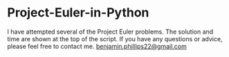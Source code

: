 # Project-Euler-in-Python

I have attempted several of the Project Euler problems. The solution and time are shown at the top of the script. If you have any questions or advice, please feel free to contact me. benjamin.phillips22@gmail.com
